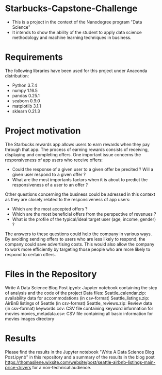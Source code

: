 # Starbucks-Capstone-Challenge

- This is a project in the context of the Nanodegree program "Data Science"
- It intends to show the ability of the student to apply data science methodology and machine learning techniques in business.

# Requirements
The following libraries have been used for this project under Anaconda distribution:

- Python 3.7.4
- numpy 1.16.5
- pandas 0.25.1
- seaborn 0.9.0
- matplotlib 3.1.1
- sklearn 0.21.3

# Project motivation

The Starbucks rewards app allows users to earn rewards when they pay through that app. The process of earning rewards consists of receiving, displaying and completing offers. One important issue concerns the responsiveness of app users who receive offers:

- Could the response of a given user to a given offer be precited ? Will a given user respond to a given offer ?
- What are the most importants factors when it is about to predict the responsiveness of a user to an offer ?

Other questions concerning the business could be adressed in this context as they are closely related to the responsiveness of app users:

- Which are the most accepted offers ?
- Which are the most beneficial offers from the perspective of revenues ?
- What is the profile of the typical/ideal target user (age, income, gender) ?

The answers to these questions could help the company in various ways. By avoiding sending offers to users who are less likely to respond, the company could save advertising costs. This would also allow the company to work more efficiently by targeting those people who are more likely to respond to certain offers. 

# Files in the Repository
Write A Data Science Blog Post.ipynb: Jupyter notebook containing the step of analysis and the code of the project
Data files:
Seattle_calendar.zip: availability data for accommodations (in csv-format)
Seattle_listings.zip: AirBnB listings of Seattle (in csv-format)
Seattle_reviews.zip: Review data (in csv-format)
keywords.csv: CSV file containing keyword information for movies movies_metadata.csv: CSV file containing all basic information for movies images directory

# Results
Please find the results in the Jupyter notebook "Write A Data Science Blog Post.ipynb" in this repository and a summary of the results in the blog post https://thomasilene.wixsite.com/website/post/seattle-airbnb-listings-main-price-drivers for a non-technical audience.
